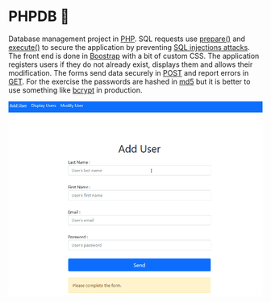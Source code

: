 # PHPDB :elephant:

Database management project in [PHP](https://www.php.net/). SQL requests use [prepare()](https://www.php.net/manual/en/pdo.prepare.php) and [execute()](https://www.php.net/manual/en/pdostatement.execute.php) to secure the application by preventing [SQL injections attacks](https://developer.mozilla.org/en-US/docs/Glossary/SQL_Injection). The front end is done in [Boostrap](https://getbootstrap.com/) with a bit of custom CSS. The application registers users if they do not already exist, displays them and allows their modification. The forms send data securely in [POST](https://developer.mozilla.org/en-US/docs/Web/HTTP/Methods/POST) and report errors in [GET](https://developer.mozilla.org/en-US/docs/Web/HTTP/Methods/GET). For the exercise the passwords are hashed in [md5](https://www.php.net/manual/en/function.md5.php) but it is better to use something like [bcrypt](https://en.wikipedia.org/wiki/Bcrypt) in production.

![Demo gif](PHPDB.gif)